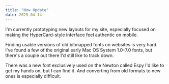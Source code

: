 ```yaml
---
title: "Now Update"
date: 2025-04-14
---
```


I'm currently prototyping new layouts for my site, especially focused on making the HyperCard-style interface feel authentic on mobile.

Finding usable versions of old bitmapped fonts on websites is very hard. I've found a few of the original early Mac OS System 1.0–7.0 fonts, but there's a couple out there I'd still like to track down.

There was a new font exclusively used on the Newton called Espy I'd like to get my hands on, but I can find it. And converting from old formats to new ones is especially difficult.